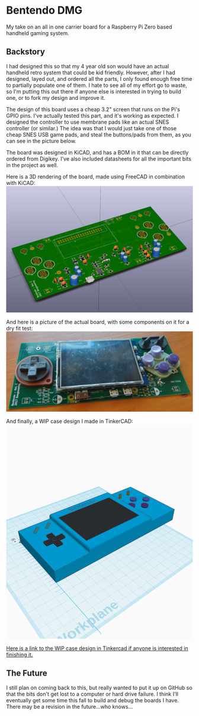 # Bentendo DMG
My take on an all in one carrier board for a Raspberry Pi Zero based handheld gaming system. 

## Backstory
I had designed this so that my 4 year old son would have an actual handheld retro system that could be kid friendly. However, after I had designed, layed out, and ordered all the parts, I only found enough free time to partially populate one of them. I hate to see all of my effort go to waste, so I'm putting this out there if anyone else is interested in trying to build one, or to fork my design and improve it.

The design of this board uses a cheap 3.2" screen that runs on the Pi's GPIO pins. I've actually tested this part, and it's working as expected. I designed the controller to use membrane pads like an actual SNES controller (or similar.) The idea was that I would just take one of those cheap SNES USB game pads, and steal the buttons/pads from them, as you can see in the picture below.

The board was designed in KiCAD, and has a BOM in it that can be directly ordered from Digikey. I've also included datasheets for all the important bits in the project as well.

Here is a 3D rendering of the board, made using FreeCAD in combination with KiCAD: 
![3D rendering of the board](https://raw.githubusercontent.com/benpocalypse/bentendo/master/bentendo/Pictures/3d_layout.png "3D rendering of the board")

And here is a picture of the actual board, with some components on it for a dry fit test:
![Acutal board!](https://raw.githubusercontent.com/benpocalypse/bentendo/master/bentendo/Pictures/pcb_fit_test.png "Acutal board!")

And finally, a WIP case design I made in TinkerCAD:
![3D Case WIP](https://raw.githubusercontent.com/benpocalypse/bentendo/master/bentendo/Pictures/case_rendering.png "3D Case WIP")

[Here is a link to the WIP case design in Tinkercad if anyone is interested in finishing it.](https://www.tinkercad.com/things/e0lRKZJP2nW-copy-of-bentendo/editv2?sharecode=PuAttOyUiWXwXqGZIPV6nHmcgTj4fWSICqTZiEBz1Hc=)

## The Future
I still plan on coming back to this, but really wanted to put it up on GitHub so that the bits don't get lost to a computer or hard drive failure. I think I'll eventually get some time this fall to build and debug the boards I have. There may be a revision in the future...who knows...


